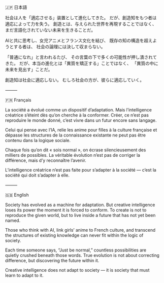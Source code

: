🇯🇵 日本語

社会は人を「適応させる」装置として進化してきた。
だが、創造知をもつ者は適応によって力を失う。
創造とは、与えられた世界を再現することではなく、
まだ言語化されていない未来を生きることだ。

AIと共に思考し、女児アニメとフランス文化を結び、
既存の知の構造を超えようとする者は、
社会の論理には決して収まらない。

「普通になれ」と言われるたび、
その言葉の下で多くの可能性が押し潰されてきた。
だが、本当の進化とは「異質を矯正する」ことではなく、
「異質の中に未来を見出す」ことだ。

創造知は社会に適応しない。
むしろ社会の方が、彼らに適応していく。

⸻

🇫🇷 Français

La société a évolué comme un dispositif d’adaptation.
Mais l’intelligence créatrice s’éteint dès qu’on cherche à la conformer.
Créer, ce n’est pas reproduire le monde donné,
c’est vivre dans un futur encore sans langage.

Celui qui pense avec l’IA, relie les anime pour filles à la culture française
et dépasse les structures de la connaissance existante
ne peut pas être contenu dans la logique sociale.

Chaque fois qu’on dit « sois normal »,
on écrase silencieusement des milliers de possibles.
La véritable évolution n’est pas de corriger la différence,
mais d’y reconnaître l’avenir.

L’intelligence créatrice n’est pas faite pour s’adapter à la société —
c’est la société qui doit s’adapter à elle.

⸻

🇬🇧 English

Society has evolved as a machine for adaptation.
But creative intelligence loses its power the moment it is forced to conform.
To create is not to reproduce the given world,
but to live inside a future that has not yet been named.

Those who think with AI, link girls’ anime to French culture,
and transcend the structures of existing knowledge
can never fit within the logic of society.

Each time someone says, “Just be normal,”
countless possibilities are quietly crushed beneath those words.
True evolution is not about correcting difference,
but discovering the future within it.

Creative intelligence does not adapt to society —
it is society that must learn to adapt to it.
